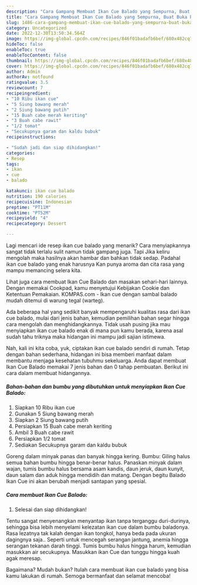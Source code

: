 ```yaml
---
description: "Cara Gampang Membuat Ikan Cue Balado yang Sempurna, Buat Buka Puasa Lezat"
title: "Cara Gampang Membuat Ikan Cue Balado yang Sempurna, Buat Buka Puasa Lezat"
slug: 1486-cara-gampang-membuat-ikan-cue-balado-yang-sempurna-buat-buka-puasa-lezat
category: Uncategorized
date: 2022-12-30T13:50:34.564Z
image: https://img-global.cpcdn.com/recipes/846f01badafb6bef/680x482cq70/ikan-cue-balado-foto-resep-utama.jpg
hideToc: false
enableToc: true
enableTocContent: false
thumbnail: https://img-global.cpcdn.com/recipes/846f01badafb6bef/680x482cq70/ikan-cue-balado-foto-resep-utama.jpg
cover: https://img-global.cpcdn.com/recipes/846f01badafb6bef/680x482cq70/ikan-cue-balado-foto-resep-utama.jpg
author: Admin
authorAv: notfound
ratingvalue: 3.5
reviewcount: 7
recipeingredient:
- "10 Ribu ikan cue"
- "5 Siung bawang merah"
- "2 Siung bawang putih"
- "15 Buah cabe merah keriting"
- "3 Buah cabe rawit"
- "1/2 tomat"
- "Secukupnya garam dan kaldu bubuk"
recipeinstructions:

- "Sudah jadi dan siap dihidangkan!"
categories:
- Resep
tags:
- ikan
- cue
- balado

katakunci: ikan cue balado 
nutrition: 190 calories
recipecuisine: Indonesian
preptime: "PT11M"
cooktime: "PT52M"
recipeyield: "4"
recipecategory: Dessert

---
```



Lagi mencari ide resep ikan cue balado yang menarik? Cara menyiapkannya sangat tidak terlalu sulit namun tidak gampang juga. Tapi Jika keliru mengolah maka hasilnya akan hambar dan bahkan tidak sedap. Padahal ikan cue balado yang enak harusnya Kan punya aroma dan cita rasa yang mampu memancing selera kita.


Lihat juga cara membuat Ikan Cue Balado dan masakan sehari-hari lainnya. Dengan memakai Cookpad, kamu menyetujui Kebijakan Cookie dan Ketentuan Pemakaian. KOMPAS.com - Ikan cue dengan sambal balado mudah ditemui di warung tegal (warteg).

Ada beberapa hal yang sedikit banyak mempengaruhi kualitas rasa dari ikan cue balado, mulai dari jenis bahan, kemudian pemilihan bahan segar hingga cara mengolah dan menghidangkannya. Tidak usah pusing jika mau menyiapkan ikan cue balado enak di mana pun kamu berada, karena asal sudah tahu triknya maka hidangan ini mampu jadi sajian istimewa.


Nah, kali ini kita coba, yuk, ciptakan ikan cue balado sendiri di rumah. Tetap dengan bahan sederhana, hidangan ini bisa memberi manfaat dalam membantu menjaga kesehatan tubuhmu sekeluarga. Anda dapat membuat Ikan Cue Balado memakai 7 jenis bahan dan 0 tahap pembuatan. Berikut ini cara dalam membuat hidangannya.

<!--inarticleads1-->

##### Bahan-bahan dan bumbu yang dibutuhkan untuk menyiapkan Ikan Cue Balado:

1. Siapkan 10 Ribu ikan cue
1. Gunakan 5 Siung bawang merah
1. Siapkan 2 Siung bawang putih
1. Persiapkan 15 Buah cabe merah keriting
1. Ambil 3 Buah cabe rawit
1. Persiapkan 1/2 tomat
1. Sediakan Secukupnya garam dan kaldu bubuk


Goreng dalam minyak panas dan banyak hingga kering. Bumbu: Giling halus semua bahan bumbu hingga benar-benar halus. Panaskan minyak dalam wajan, tumis bumbu halus bersama asam kandis, daun jeruk, daun kunyit, daun salam dan aduk hingga mendidih dan matang. Dengan begitu Balado Ikan Cue ini akan berubah menjadi santapan yang spesial. 

<!--inarticleads2-->

##### Cara membuat Ikan Cue Balado:


1. Selesai dan siap dihidangkan!

Tentu sangat menyenangkan menyantap ikan tanpa terganggu duri-durinya, sehingga bisa lebih menyelami kelezatan ikan cue dalam bumbu baladonya. Rasa lezatnya tak kalah dengan ikan tongkol, hanya beda pada ukuran dagingnya saja.. Seperti untuk mencegah serangan jantung, anemia hingga serangan tekanan darah tinggi. Tumis bumbu halus hingga harum, kemudian masukkan air secukupnya. Masukkan ikan Cue dan tunggu hingga kuah agak meresap. 

Bagaimana? Mudah bukan? Itulah cara membuat ikan cue balado yang bisa kamu lakukan di rumah. Semoga bermanfaat dan selamat mencoba!
